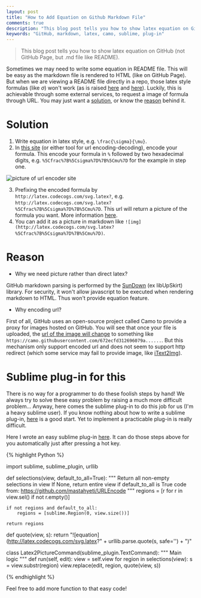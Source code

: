 ```yaml
---
layout: post
title: "How to Add Equation on Github Markdown File"
comments: true
description: "This blog post tells you how to show latex equation on GitHub (not GitHub page, but .md file like README)."
keywords: "GitHub, markdown, latex, camo, sublime, plug-in"
---
```


> This blog post tells you how to show latex equation on GitHub (not GitHub Page, but .md file like README).

Sometimes we may need to write some equation in README file. This will be easy as the markdown file is rendered to HTML (like on GitHub Page). But when we are viewing a README file directly in a repo, those latex style formulas (like $\sigma$) won't work (as is raised [here](http://stackoverflow.com/questions/11256433/how-to-show-math-equations-in-general-githubs-markdownnot-githubs-blog) and [here](https://github.com/STAT545-UBC/Discussion/issues/102)). Luckily, this is achievable through some external services, to request a image of formula through URL. You may just want a [solution](#solution), or know the [reason](#reason) behind it.

# Solution

1. Write equation in latex style, e.g. `\frac{\sigma}{\mu}`.
2. In [this site](http://www.url-encode-decode.com/) (or either tool for url encoding-decoding), encode your formula. This encode your formula in `%` followed by two hexadecimal digits, e.g. `%5Cfrac%7B%5Csigma%7D%7B%5Cmu%7D` for the example in step one.

![picture of url encoder site](http://oa5omjl18.bkt.clouddn.com/2016_08_31_pasted_image_at_2016_08_31_01_54_pm.png "pasted_image_at_2016_08_31_01_54_pm")

3. Prefixing the encoded formula by `http://latex.codecogs.com/svg.latex?`, e.g. `http://latex.codecogs.com/svg.latex?%5Cfrac%7B%5Csigma%7D%7B%5Cmu%7D`. This url will return a picture of the formula you want. More information [here](http://latex.codecogs.com/eqneditor/integration/htmlequations.php).
4. You can add it as a picture in markdown like `![img](http://latex.codecogs.com/svg.latex?%5Cfrac%7B%5Csigma%7D%7B%5Cmu%7D)`.

# Reason

* Why we need picture rather than direct latex?

GitHub markdown parsing is performed by the [SunDown](https://github.com/vmg/sundown) (ex libUpSkirt) library. For security, it won't allow javascript to be executed when rendering markdown to HTML. Thus won't provide equation feature.

* Why encoding url?

First of all, GitHub uses an open-source project called Camo to provide a proxy for images hosted on GitHub. You will see that once your file is uploaded, the [url of the image will change](https://help.github.com/articles/why-do-my-images-have-strange-urls/) to something like `https://camo.githubusercontent.com/672ecfd312696079a......`. But this mechanism only support encoded url and does not seem to support http redirect (which some service may fail to provide image, like [iText2Img](http://www.sciweavers.org/free-online-latex-equation-editor)).

# Sublime plug-in for this
There is no way for a programmer to do these foolish steps by hand! We always try to solve these easy problem by raising a much more difficult problem... Anyway, here comes the sublime plug-in to do this job for us (I'm a heavy sublime user). If you know nothing about how to write a sublime plug-in, [here](https://clarknikdelpowell.com/blog/creating-sublime-text-3-plugins-part-1/) is a good start. Yet to implement a practicable plug-in is really difficult.

Here I wrote an easy sublime plug-in [here](https://github.com/chaonan99/Latex2Picture). It can do those steps above for you automatically just after pressing a hot key.

{% highlight Python %}

import sublime, sublime_plugin, urllib

def selections(view, default_to_all=True):
    """
    Return all non-empty selections in view
    If None, return entire view if default_to_all is True
    code from: https://github.com/mastahyeti/URLEncode
    """
    regions = [r for r in view.sel() if not r.empty()]

    if not regions and default_to_all:
        regions = [sublime.Region(0, view.size())]

    return regions

def quote(view, s):
    return "![equation](http://latex.codecogs.com/svg.latex?" + urllib.parse.quote(s, safe='') + ")"

class Latex2PictureCommand(sublime_plugin.TextCommand):
    """
    Main logic
    """
    def run(self, edit):
        view = self.view
        for region in selections(view):
            s = view.substr(region)
            view.replace(edit, region, quote(view, s))

{% endhighlight %}

Feel free to add more function to that easy code!